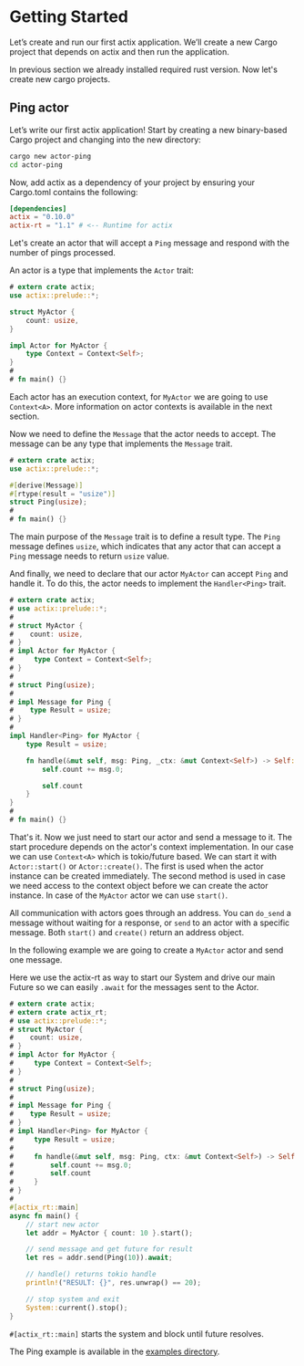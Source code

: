 # Getting Started

Let’s create and run our first actix application. We’ll create a new Cargo project
that depends on actix and then run the application.

In previous section we already installed required rust version. Now let's create new cargo projects.

## Ping actor

Let’s write our first actix application! Start by creating a new binary-based
Cargo project and changing into the new directory:

```bash
cargo new actor-ping
cd actor-ping
```

Now, add actix as a dependency of your project by ensuring your Cargo.toml
contains the following:

```toml
[dependencies]
actix = "0.10.0"
actix-rt = "1.1" # <-- Runtime for actix
```

Let's create an actor that will accept a `Ping` message and respond with the number of pings processed.

An actor is a type that implements the `Actor` trait:

```rust
# extern crate actix;
use actix::prelude::*;

struct MyActor {
    count: usize,
}

impl Actor for MyActor {
    type Context = Context<Self>;
}
#
# fn main() {}
```

Each actor has an execution context, for `MyActor` we are going to use `Context<A>`. More information
on actor contexts is available in the next section.

Now we need to define the `Message` that the actor needs to accept. The message can be any type
that implements the `Message` trait.

```rust
# extern crate actix;
use actix::prelude::*;

#[derive(Message)]
#[rtype(result = "usize")]
struct Ping(usize);
#
# fn main() {}
```

The main purpose of the `Message` trait is to define a result type. The `Ping` message defines
`usize`, which indicates that any actor that can accept a `Ping` message needs to
return `usize` value.

And finally, we need to declare that our actor `MyActor` can accept `Ping` and handle it.
To do this, the actor needs to implement the `Handler<Ping>` trait.

```rust
# extern crate actix;
# use actix::prelude::*;
#
# struct MyActor {
#    count: usize,
# }
# impl Actor for MyActor {
#     type Context = Context<Self>;
# }
#
# struct Ping(usize);
#
# impl Message for Ping {
#    type Result = usize;
# }
#
impl Handler<Ping> for MyActor {
    type Result = usize;

    fn handle(&mut self, msg: Ping, _ctx: &mut Context<Self>) -> Self::Result {
        self.count += msg.0;

        self.count
    }
}
#
# fn main() {}
```

That's it. Now we just need to start our actor and send a message to it.
The start procedure depends on the actor's context implementation. In our case we can use
`Context<A>` which is tokio/future based. We can start it with `Actor::start()`
or `Actor::create()`. The first is used when the actor instance can be created immediately.
The second method is used in case we need access to the context object before we can create
the actor instance. In case of the `MyActor` actor we can use `start()`.

All communication with actors goes through an address. You can `do_send` a message
without waiting for a response, or `send` to an actor with a specific message.
Both `start()` and `create()` return an address object.

In the following example we are going to create a `MyActor` actor and send one message.

Here we use the actix-rt as way to start our System and drive our main Future
so we can easily `.await` for the messages sent to the Actor.

```rust
# extern crate actix;
# extern crate actix_rt;
# use actix::prelude::*;
# struct MyActor {
#    count: usize,
# }
# impl Actor for MyActor {
#     type Context = Context<Self>;
# }
#
# struct Ping(usize);
#
# impl Message for Ping {
#    type Result = usize;
# }
# impl Handler<Ping> for MyActor {
#     type Result = usize;
#
#     fn handle(&mut self, msg: Ping, ctx: &mut Context<Self>) -> Self::Result {
#         self.count += msg.0;
#         self.count
#     }
# }
#
#[actix_rt::main] 
async fn main() {
    // start new actor
    let addr = MyActor { count: 10 }.start();

    // send message and get future for result
    let res = addr.send(Ping(10)).await;

    // handle() returns tokio handle
    println!("RESULT: {}", res.unwrap() == 20);

    // stop system and exit
    System::current().stop();
}
```

`#[actix_rt::main]` starts the system and block until future resolves.

The Ping example is available in the [examples directory](https://github.com/actix/actix/tree/master/examples/).

